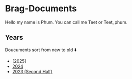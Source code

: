 # Brag-Documents

Hello my name is Phum.
You can call me Teet or Teet_phum.

## Years

Doucuments sort from new to old ⬇️

* [2025]
* [2024](2024.md)
* [2023 (Second Half)](2023.md)
